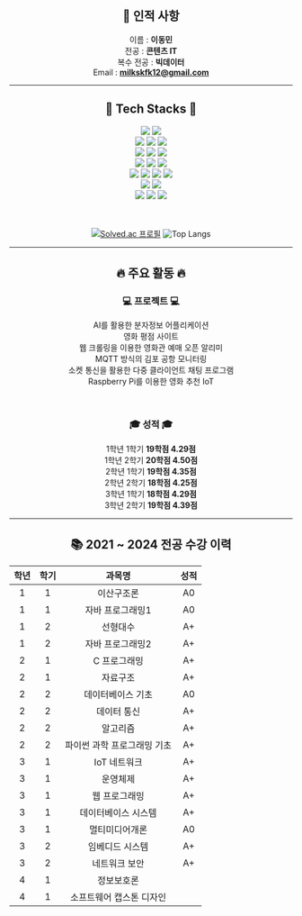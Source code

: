 <div align="center">

  <h2>👦 인적 사항 </h2>

  이름 : **이동민** <br>
  전공 : **콘텐츠 IT** <br>
  복수 전공 : **빅데이터** <br>
  Email : **milkskfk12@gmail.com** <br>
  
</div>

------------------------------------------------------

<h2 align="center">📌 Tech Stacks 📌</h2>
<div align="center" class="stack" id="languages">
    <img src="https://img.shields.io/badge/Java-007396?style=for-the-badge&logo=Java&logoColor=white">
    <img src="https://img.shields.io/badge/JavaScript-F7DF1E?style=for-the-badge&logo=JavaScript&logoColor=white"/>
</div>
<div align="center" class="stack" id="front">
    <img src="https://img.shields.io/badge/HTML5-E34F26?style=for-the-badge&logo=HTML5&logoColor=white"/> 
    <img src="https://img.shields.io/badge/CSS3-1572B6?style=for-the-badge&logo=CSS3&logoColor=white"/> 
    <img src="https://img.shields.io/badge/jQuery-0769AD?style=for-the-badge&logo=jQuery&logoColor=white"/>
</div>
<div align="center" class="stack" id="framework">
    <img src="https://img.shields.io/badge/Spring Boot-6DB33F?style=for-the-badge&logo=Spring Boot&logoColor=white"/> 
    <img src="https://img.shields.io/badge/Spring Security-6DB33F?style=for-the-badge&logo=Spring Security&logoColor=white"/>
    <img src="https://img.shields.io/badge/Node.js-5FA04E?style=for-the-badge&logo=Node.js&logoColor=white"/>
</div>
<div align="center" class="stack" id="database">
    <img src="https://img.shields.io/badge/MySQL-4479A1?style=for-the-badge&logo=MySQL&logoColor=white"/>
    <img src="https://img.shields.io/badge/MongoDB-47A248?style=for-the-badge&logo=MongoDB&logoColor=white"/>
    <img src="https://img.shields.io/badge/Redis-DC382D?style=for-the-badge&logo=Redis&logoColor=white"/>
</div>
<div align="center" class="stack" id="aws">
    <img src="https://img.shields.io/badge/Amazon AWS-232F3E?style=for-the-badge&logo=Amazon AWS&logoColor=white"/>
    <img src="https://img.shields.io/badge/Amazon EC2-FF9900?style=for-the-badge&logo=Amazon EC2&logoColor=white"/>
    <img src="https://img.shields.io/badge/Amazon RDS-527FFF?style=for-the-badge&logo=Amazon RDS&logoColor=white"/>
    <img src="https://img.shields.io/badge/Amazon S3-569A31?style=for-the-badge&logo=Amazon S3&logoColor=white"/>
</div>
<div align="center" class="stack" id="aws2">
    <img src="https://img.shields.io/badge/AWS Lambda-FF9900?style=for-the-badge&logo=AWS Lambda&logoColor=white"/>
    <img src="https://img.shields.io/badge/Amazon API Gateway-FF4F8B?style=for-the-badge&logo=Amazon API Gateway&logoColor=white"/>
</div>
<div align="center" class="stack" id="tool">
    <img src="https://img.shields.io/badge/Git-F05032?style=for-the-badge&logo=Git&logoColor=white"/>
    <img src="https://img.shields.io/badge/GitHub-181717?style=for-the-badge&logo=GitHub&logoColor=white"/>
    <img src="https://img.shields.io/badge/Docker-2496ED?style=for-the-badge&logo=Docker&logoColor=white"/>
</div>
<br><br>

<div align="center" class="stack" id="languages">

[![Solved.ac
프로필](http://mazassumnida.wtf/api/v2/generate_badge?boj=milkskfk5677)](https://solved.ac/milkskfk5677) ![Top Langs](https://github-readme-stats.vercel.app/api/top-langs/?username=DongminL&layout=compact&theme=dark)
</div>

------------------------------------------------------

<div align="center">

  <h2>🔥 주요 활동 🔥</h2>
  <h3>💻 프로젝트 💻</h3>

  AI를 활용한 분자정보 어플리케이션 <br>
  영화 평점 사이트 <br>
  웹 크롤링을 이용한 영화관 예매 오픈 알리미  <br>
  MQTT 방식의 김포 공항 모니터링 <br>
  소켓 통신을 활용한 다중 클라이언트 채팅 프로그램 <br>
  Raspberry Pi를 이용한 영화 추천 IoT <br>
  
 
  <br>

  <h3>🎓 성적 🎓</h3>

  1학년 1학기 **19학점 4.29점** <br>
  1학년 2학기 **20학점 4.50점** <br>
  2학년 1학기 **19학점 4.35점** <br>
  2학년 2학기 **18학점 4.25점** <br>
  3학년 1학기 **18학점 4.29점** <br>
  3학년 2학기 **19학점 4.39점** <br>
 
</div>

------------------------------------------------------

<div align="center">
  <h2>📚 2021 ~ 2024 전공 수강 이력</h2>

| 학년 | 학기 |           과목명            | 성적 |
| :--: | :--: | :-------------------------: | :--: |
|  1   |  1   |         이산구조론          |  A0  |
|  1   |  1   |      자바 프로그래밍1       |  A0  |
|  1   |  2   |          선형대수           |  A+  |
|  1   |  2   |      자바 프로그래밍2       |  A+  |
|  2   |  1   |        C 프로그래밍         |  A+  |
|  2   |  1   |          자료구조           |  A+  |
|  2   |  2   |      데이터베이스 기초      |  A0  |
|  2   |  2   |         데이터 통신         |  A+  |
|  2   |  2   |          알고리즘           |  A+  |
|  2   |  2   | 파이썬 과학 프로그래밍 기초 |  A+  |
|  3   |  1   |        IoT 네트워크         |  A+  |
|  3   |  1   |          운영체제           |  A+  |
|  3   |  1   |        웹 프로그래밍        |  A+  |
|  3   |  1   |     데이터베이스 시스템     |  A+  |
|  3   |  1   |       멀티미디어개론        |  A0  |
|  3   |  2   |       임베디드 시스템       |  A+  |
|  3   |  2   |        네트워크 보안        |  A+  |
|  4   |  1   |         정보보호론          |      |
|  4   |  1   |  소프트웨어 캡스톤 디자인   |      |

</div>